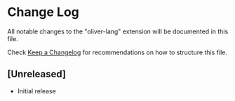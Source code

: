 # Change Log

All notable changes to the "oliver-lang" extension will be documented in this file.

Check [Keep a Changelog](http://keepachangelog.com/) for recommendations on how to structure this file.

## [Unreleased]

- Initial release